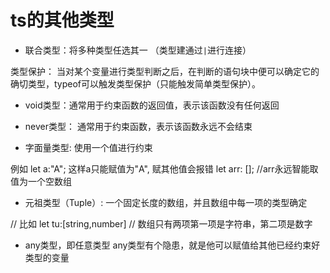 # ts的其他类型
- 联合类型：将多种类型任选其一 （类型建通过```|```进行连接）

类型保护： 当对某个变量进行类型判断之后，在判断的语句块中便可以确定它的确切类型，typeof可以触发类型保护（只能触发简单类型保护）。


- void类型：通常用于约束函数的返回值，表示该函数没有任何返回

- never类型： 通常用于约束函数，表示该函数永远不会结束

- 字面量类型: 使用一个值进行约束

例如 let a:"A";
这样a只能赋值为"A", 赋其他值会报错
let arr: []; //arr永远智能取值为一个空数组

- 元祖类型（Tuple）: 一个固定长度的数组，并且数组中每一项的类型确定

// 比如 let tu:[string,number]
// 数组只有两项第一项是字符串，第二项是数字

- any类型，即任意类型
  any类型有个隐患，就是他可以赋值给其他已经约束好类型的变量
